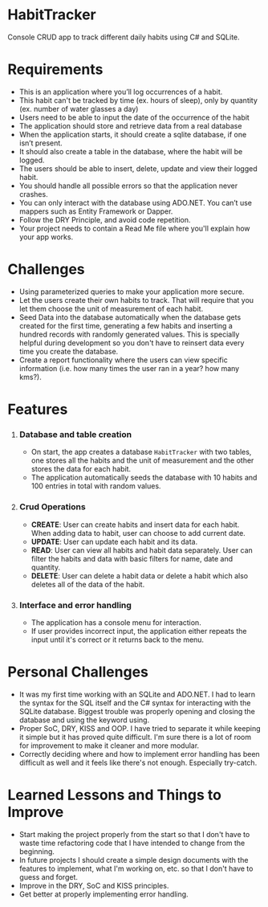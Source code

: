 # **HabitTracker**

Console CRUD app to track different daily habits using C# and SQLite.

# **Requirements**

- This is an application where you’ll log occurrences of a habit.<br>
- This habit can't be tracked by time (ex. hours of sleep), only by quantity (ex. number of water glasses a day)<br>
- Users need to be able to input the date of the occurrence of the habit<br>
- The application should store and retrieve data from a real database<br>
- When the application starts, it should create a sqlite database, if one isn’t present.<br>
- It should also create a table in the database, where the habit will be logged.<br>
- The users should be able to insert, delete, update and view their logged habit.<br>
- You should handle all possible errors so that the application never crashes.<br>
- You can only interact with the database using ADO.NET. You can’t use mappers such as Entity Framework or Dapper.<br>
- Follow the DRY Principle, and avoid code repetition.<br>
- Your project needs to contain a Read Me file where you'll explain how your app works.

# **Challenges**

- Using parameterized queries to make your application more secure.<br>
- Let the users create their own habits to track. That will require that you let them choose the unit of measurement of each habit.<br>
- Seed Data into the database automatically when the database gets created for the first time, generating a few habits and inserting a hundred records with randomly generated values. This is specially helpful during development so you don't have to reinsert data every time you create the database.<br>
- Create a report functionality where the users can view specific information (i.e. how many times the user ran in a year? how many kms?).

# **Features**

1. ### **Database and table creation**
    - On start, the app creates a database `HabitTracker` with two tables, one stores all the habits and the unit of measurement and the other stores the data for each habit.
    - The application automatically seeds the database with 10 habits and 100 entries in total with random values.
2. ### **Crud Operations**
    - **CREATE**: User can create habits and insert data for each habit. When adding data to habit, user can choose to add current date.
    - **UPDATE**: User can update each habit and its data.
    - **READ**: User can view all habits and habit data separately. User can filter the habits and data with basic filters for name, date and quantity.
    - **DELETE**: User can delete a habit data or delete a habit which also deletes all of the data of the habit.
3. ### **Interface and error handling**
    - The application has a console menu for interaction.
    - If user provides incorrect input, the application either repeats the input until it's correct or it returns back to the menu.

# **Personal Challenges**

- It was my first time working with an SQLite and ADO.NET. I had to learn the syntax for the SQL itself and the C# syntax for interacting with the SQLite database. Biggest trouble was properly opening and closing the database and using the keyword using.
- Proper SoC, DRY, KISS and OOP. I have tried to separate it while keeping it simple but it has proved quite difficult. I'm sure there is a lot of room for improvement to make it cleaner and more modular.
- Correctly deciding where and how to implement error handling has been difficult as well and it feels like there's not enough. Especially try-catch.

# **Learned Lessons and Things to Improve**
- Start making the project properly from the start so that I don't have to waste time refactoring code that I have intended to change from the beginning.
- In future projects I should create a simple design documents with the features to implement, what I'm working on, etc. so that I don't have to guess and forget.
- Improve in the DRY, SoC and KISS principles.
- Get better at properly implementing error handling.